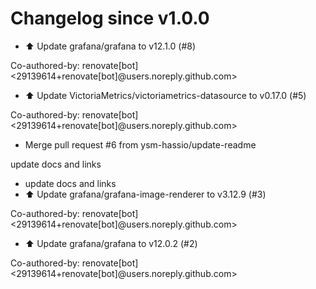 # Changelog since v1.0.0
- ⬆️ Update grafana/grafana to v12.1.0 (#8)

Co-authored-by: renovate[bot] <29139614+renovate[bot]@users.noreply.github.com> 
- ⬆️ Update VictoriaMetrics/victoriametrics-datasource to v0.17.0 (#5)

Co-authored-by: renovate[bot] <29139614+renovate[bot]@users.noreply.github.com> 
- Merge pull request #6 from ysm-hassio/update-readme

update docs and links 
- update docs and links 
- ⬆️ Update grafana/grafana-image-renderer to v3.12.9 (#3)

Co-authored-by: renovate[bot] <29139614+renovate[bot]@users.noreply.github.com> 
- ⬆️ Update grafana/grafana to v12.0.2 (#2)

Co-authored-by: renovate[bot] <29139614+renovate[bot]@users.noreply.github.com> 
